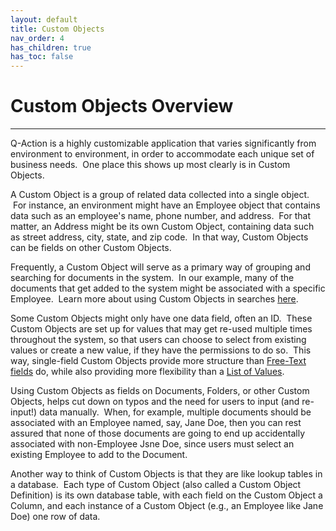 ```yaml
---
layout: default
title: Custom Objects
nav_order: 4
has_children: true
has_toc: false
---
```


# Custom Objects Overview
---

Q-Action is a highly customizable application that varies significantly from environment to environment, in order to accommodate each unique set of business needs.  One place this shows up most clearly is in Custom Objects.

A Custom Object is a group of related data collected into a single object.  For instance, an environment might have an Employee object that contains data such as an employee's name, phone number, and address.  For that matter, an Address might be its own Custom Object, containing data such as street address, city, state, and zip code.  In that way, Custom Objects can be fields on other Custom Objects.

Frequently, a Custom Object will serve as a primary way of grouping and searching for documents in the system.  In our example, many of the documents that get added to the system might be associated with a specific Employee.  Learn more about using Custom Objects in searches [here](Understanding_Search_Filters.htm).

Some Custom Objects might only have one data field, often an ID.  These Custom Objects are set up for values that may get re-used multiple times throughout the system, so that users can choose to select from existing values or create a new value, if they have the permissions to do so.  This way, single-field Custom Objects provide more structure than [Free-Text fields](Using_Free-Text_Filters.htm) do, while also providing more flexibility than a [List of Values](Types_of_Search_Filters.htm).

Using Custom Objects as fields on Documents, Folders, or other Custom Objects, helps cut down on typos and the need for users to input (and re-input!) data manually.  When, for example, multiple documents should be associated with an Employee named, say, Jane Doe, then you can rest assured that none of those documents are going to end up accidentally associated with non-Employee Jsne Doe, since users must select an existing Employee to add to the Document.

Another way to think of Custom Objects is that they are like lookup tables in a database.  Each type of Custom Object (also called a Custom Object Definition) is its own database table, with each field on the Custom Object a Column, and each instance of a Custom Object (e.g., an Employee like Jane Doe) one row of data.  

